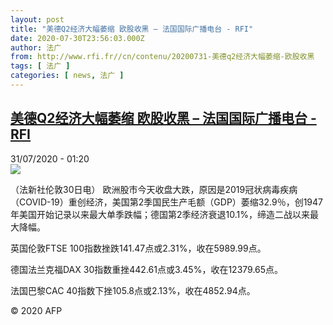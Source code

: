 ```yaml
---
layout: post
title: "美德Q2经济大幅萎缩 欧股收黑 – 法国国际广播电台 - RFI"
date: 2020-07-30T23:56:03.000Z
author: 法广
from: http://www.rfi.fr//cn/contenu/20200731-美德q2经济大幅萎缩-欧股收黑
tags: [ 法广 ]
categories: [ news, 法广 ]
---
```

<!--1596153363000-->
[美德Q2经济大幅萎缩 欧股收黑 – 法国国际广播电台 - RFI](http://www.rfi.fr//cn/contenu/20200731-%E7%BE%8E%E5%BE%B7q2%E7%BB%8F%E6%B5%8E%E5%A4%A7%E5%B9%85%E8%90%8E%E7%BC%A9-%E6%AC%A7%E8%82%A1%E6%94%B6%E9%BB%91)
------

<div>
<div>31/07/2020 - 01:20</div><img src="https://s.rfi.fr/media/display/29553a38-d2be-11ea-8b1e-005056a964fe/w:310/p:16x9/eco0001b.200731072001.jpg"><div class="t-content__body u-clearfix"><div class="m-interstitial"></div><p>（法新社伦敦30日电）    欧洲股市今天收盘大跌，原因是2019冠状病毒疾病（COVID-19）重创经济，美国第2季国民生产毛额（GDP）萎缩32.9％，创1947年美国开始记录以来最大单季跌幅；德国第2季经济衰退10.1%，缔造二战以来最大降幅。</p><p>    英国伦敦FTSE 100指数挫跌141.47点或2.31%，收在5989.99点。</p><p>    德国法兰克福DAX 30指数重挫442.61点或3.45%，收在12379.65点。</p><p>    法国巴黎CAC 40指数下挫105.8点或2.13%，收在4852.94点。</p><p class="t-copyright">© 2020 AFP</p>        </div>
</div>
